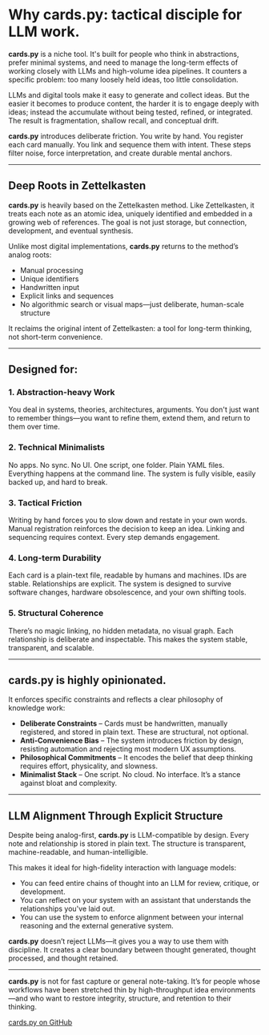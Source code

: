 # Why cards.py: tactical disciple for LLM work.

**cards.py** is a niche tool. It's built for people who think in abstractions, prefer minimal systems, and need to manage the long-term effects of working closely with LLMs and high-volume idea pipelines. It counters a specific problem: too many loosely held ideas, too little consolidation.

LLMs and digital tools make it easy to generate and collect ideas. But the easier it becomes to produce content, the harder it is to engage deeply with ideas; instead the accumulate without being tested, refined, or integrated. The result is fragmentation, shallow recall, and conceptual drift.

**cards.py** introduces deliberate friction. You write by hand. You register each card manually. You link and sequence them with intent. These steps filter noise, force interpretation, and create durable mental anchors.

---

## Deep Roots in Zettelkasten

**cards.py** is heavily based on the Zettelkasten method. Like Zettelkasten, it treats each note as an atomic idea, uniquely identified and embedded in a growing web of references. The goal is not just storage, but connection, development, and eventual synthesis.

Unlike most digital implementations, **cards.py** returns to the method’s analog roots:  
- Manual processing  
- Unique identifiers  
- Handwritten input  
- Explicit links and sequences  
- No algorithmic search or visual maps—just deliberate, human-scale structure

It reclaims the original intent of Zettelkasten: a tool for long-term thinking, not short-term convenience.

---

## Designed for:

### 1. Abstraction-heavy Work  
You deal in systems, theories, architectures, arguments. You don't just want to remember things—you want to refine them, extend them, and return to them over time.

### 2. Technical Minimalists  
No apps. No sync. No UI. One script, one folder. Plain YAML files. Everything happens at the command line. The system is fully visible, easily backed up, and hard to break.

### 3. Tactical Friction  
Writing by hand forces you to slow down and restate in your own words. Manual registration reinforces the decision to keep an idea. Linking and sequencing requires context. Every step demands engagement.

### 4. Long-term Durability  
Each card is a plain-text file, readable by humans and machines. IDs are stable. Relationships are explicit. The system is designed to survive software changes, hardware obsolescence, and your own shifting tools.

### 5. Structural Coherence  
There’s no magic linking, no hidden metadata, no visual graph. Each relationship is deliberate and inspectable. This makes the system stable, transparent, and scalable.

---

## cards.py is highly opinionated.

It enforces specific constraints and reflects a clear philosophy of knowledge work:

- **Deliberate Constraints** – Cards must be handwritten, manually registered, and stored in plain text. These are structural, not optional.
- **Anti-Convenience Bias** – The system introduces friction by design, resisting automation and rejecting most modern UX assumptions.
- **Philosophical Commitments** – It encodes the belief that deep thinking requires effort, physicality, and slowness.
- **Minimalist Stack** – One script. No cloud. No interface. It’s a stance against bloat and complexity.

---

## LLM Alignment Through Explicit Structure

Despite being analog-first, **cards.py** is LLM-compatible by design. Every note and relationship is stored in plain text. The structure is transparent, machine-readable, and human-intelligible.

This makes it ideal for high-fidelity interaction with language models:

- You can feed entire chains of thought into an LLM for review, critique, or development.  
- You can reflect on your system with an assistant that understands the relationships you've laid out.  
- You can use the system to enforce alignment between your internal reasoning and the external generative system.

**cards.py** doesn’t reject LLMs—it gives you a way to use them with discipline. It creates a clear boundary between thought generated, thought processed, and thought retained.

---

**cards.py** is not for fast capture or general note-taking. It’s for people whose workflows have been stretched thin by high-throughput idea environments—and who want to restore integrity, structure, and retention to their thinking.

[cards.py on GitHub](https://github.com/nimmod/cards)

